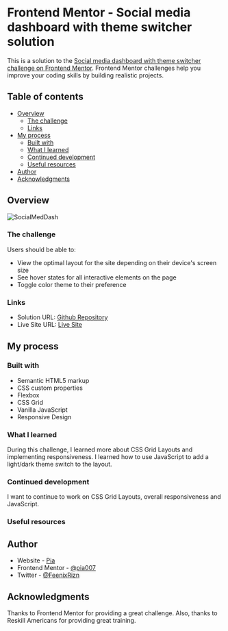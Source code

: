 # Frontend Mentor - Social media dashboard with theme switcher solution

This is a solution to the [Social media dashboard with theme switcher challenge on Frontend Mentor](https://www.frontendmentor.io/challenges/social-media-dashboard-with-theme-switcher-6oY8ozp_H). Frontend Mentor challenges help you improve your coding skills by building realistic projects. 

## Table of contents

- [Overview](#overview)
  - [The challenge](#the-challenge)
  - [Links](#links)
- [My process](#my-process)
  - [Built with](#built-with)
  - [What I learned](#what-i-learned)
  - [Continued development](#continued-development)
  - [Useful resources](#useful-resources)
- [Author](#author)
- [Acknowledgments](#acknowledgments)

## Overview

![SocialMedDash](https://user-images.githubusercontent.com/66088725/124181702-ba2f9080-da6a-11eb-911e-bc8c77c33f93.JPG)


### The challenge

Users should be able to:

- View the optimal layout for the site depending on their device's screen size
- See hover states for all interactive elements on the page
- Toggle color theme to their preference


### Links

- Solution URL: [Github Repository](https://github.com/Pia007/SocialMediaDashBoard)
- Live Site URL: [Live Site](https://pia007.github.io/SocialMediaDashBoard/)

## My process

### Built with

- Semantic HTML5 markup
- CSS custom properties
- Flexbox
- CSS Grid
- Vanilla JavaScript
- Responsive Design



### What I learned

During this challenge, I learned more about CSS Grid Layouts and implementing responsiveness. I learned how to use JavaScript to add a light/dark theme switch to the layout.


### Continued development

I want to continue to work on CSS Grid Layouts, overall responsiveness and JavaScript.


### Useful resources


## Author

- Website - [Pia](https://www.linkedin.com/in/pia-torain-dev)
- Frontend Mentor - [@pia007](https://www.frontendmentor.io/profile/pia007)
- Twitter - [@FeenixRizn](https://www.twitter.com/FeenixRizn)


## Acknowledgments

Thanks to Frontend Mentor for providing a great challenge. Also, thanks to Reskill Americans for providing great training.



